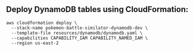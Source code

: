 ## Deploy DynamoDB tables using CloudFormation:
```
aws cloudformation deploy \
  --stack-name pokemon-battle-similator-dynamodb-dev \
  --template-file resources/dynamodb/dynamodb.yaml \
  --capabilities CAPABILITY_IAM CAPABILITY_NAMED_IAM \
  --region us-east-2
```
